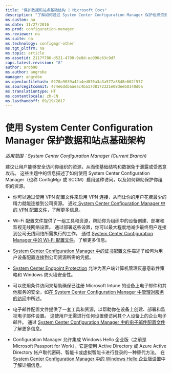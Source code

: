 ```yaml
---
title: "保护数据和站点基础结构 | Microsoft Docs"
description: "了解如何通过 System Center Configuration Manager 保护组织资源免遭泄露或恶意攻击。"
ms.custom: na
ms.date: 11/27/2016
ms.prod: configuration-manager
ms.reviewer: na
ms.suite: na
ms.technology: configmgr-other
ms.tgt_pltfrm: na
ms.topic: article
ms.assetid: 2117f786-d521-4790-9e8d-ec096c63c9d7
caps.latest.revision: "8"
author: arob98
ms.author: angrobe
manager: angrobe
ms.openlocfilehash: 0270a9039a42a4ed070a3a3a577a8848e662f577
ms.sourcegitcommit: 474e6ddbaaeac4ba17d8172321e08deeb0140d0a
ms.translationtype: HT
ms.contentlocale: zh-CN
ms.lasthandoff: 09/19/2017
---
```

# <a name="protect-data-and-site-infrastructure-with-system-center-configuration-manager"></a>使用 System Center Configuration Manager 保护数据和站点基础架构

*适用范围：System Center Configuration Manager (Current Branch)*


建议让用户能够安全访问你组织的资源，从而使基础结构和数据免于泄露或受恶意攻击。 这些主题中的信息描述了如何使用 System Center Configuration Manager（也称 ConfigMgr 或 SCCM）启用这种访问，以及如何帮助保护你组织的资源。  

-   你可以通过使用 VPN 配置文件来启用 VPN 连接，从而让你的用户花费最少的精力就能连接到公司资源。 通过[ System Center Configuration Manager 中的 VPN 配置文件](../deploy-use/vpn-profiles.md)，了解更多信息。  

-   Wi-Fi 配置文件提供了一组工具和资源，帮助你为组织中的设备创建、部署和监视无线网络设置。 通过部署这些设置，你可以最大程度地减少最终用户连接到公司无线网络所需执行的工作。 通过 [System Center Configuration Manager 中的 Wi-Fi 配置文件](/sccm/protect/deploy-use/create-wifi-profiles)，了解更多信息。  

-   [System Center Configuration Manager 中的证书配置文件](../deploy-use/introduction-to-certificate-profiles.md)描述了如何为用户设备配置连接到公司资源所需的凭据。  

-   [System Center Endpoint Protection](../deploy-use/endpoint-protection.md) 允许为客户端计算机管理反恶意软件策略和 Windows 防火墙安全性。  

-   可以使用条件访问来帮助确保已注册 Microsoft Intune 的设备上电子邮件和其他服务的安全，如[在 System Center Configuration Manager 中管理对服务的访问](../deploy-use/manage-access-to-services.md)中所述。  

-   电子邮件配置文件提供了一套工具和资源，以帮助你在设备上创建、部署和监视电子邮件设置。 这使用户无需进行任何设置便访问其个人设备上的企业电子邮件。 通过 [System Center Configuration Manager 中的电子邮件配置文件](../deploy-use/introduction-to-email-profiles.md)了解更多信息。  

-   Configuration Manager 允许集成 Windows Hello 企业版（之前是 Microsoft Passport for Work），它是使用 Active Directory 或 Azure Active Directory 帐户取代密码、智能卡或虚拟智能卡进行登录的一种替代方法。 在 [System Center Configuration Manager 中的 Windows Hello 企业版设置](../deploy-use/windows-hello-for-business-settings.md)中了解详细信息。  

